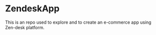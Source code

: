 # ZendeskApp
This is an repo used to explore and to create an e-commerce app using Zen-desk platform.
